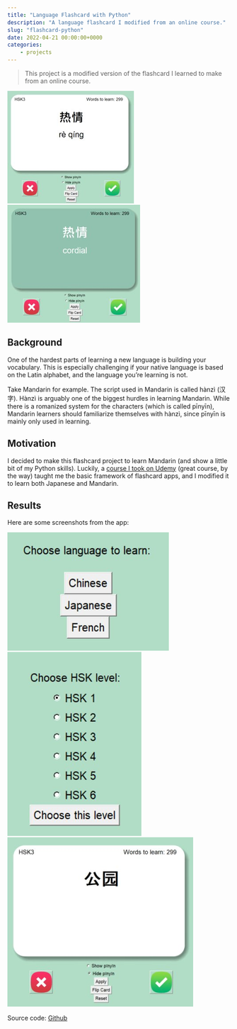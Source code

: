 ```yaml
---
title: "Language Flashcard with Python"
description: "A language flashcard I modified from an online course."
slug: "flashcard-python"
date: 2022-04-21 00:00:00+0000
categories:
    - projects
---
```


>This project is a modified version of the flashcard I learned to make from an online course.

![](demo-white.jpg)
![](demo-green.jpg)

## Background

One of the hardest parts of learning a new language is building your vocabulary. This is especially challenging if your native language is based on the Latin alphabet, and the language you’re learning is not.

Take Mandarin for example. The script used in Mandarin is called hànzì (汉字). Hànzì is arguably one of the biggest hurdles in learning Mandarin. While there is a romanized system for the characters (which is called pīnyīn), Mandarin learners should familiarize themselves with hànzì, since pīnyīn is mainly only used in learning.

## Motivation

I decided to make this flashcard project to learn Mandarin (and show a little bit of my Python skills). Luckily, a [course I took on Udemy](https://www.udemy.com/course/100-days-of-code) (great course, by the way) taught me the basic framework of flashcard apps, and I modified it to learn both Japanese and Mandarin.

## Results

Here are some screenshots from the app:

![](languages.jpg)
![](menu2.jpg)
![](no_pinyin.jpg)

Source code: [Github](https://github.com/richardmedyanto/language-flashcard)